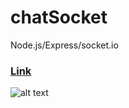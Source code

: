 # chatSocket
Node.js/Express/socket.io
### [Link](https://z-bj.github.io/chatSocket)
![alt text](https://i.ibb.co/fv11Yhh/2021-10-21-09-53-51-server-js-socket-WSL-Ubuntu-20-04-Visual-Studio-Code.jpg)
